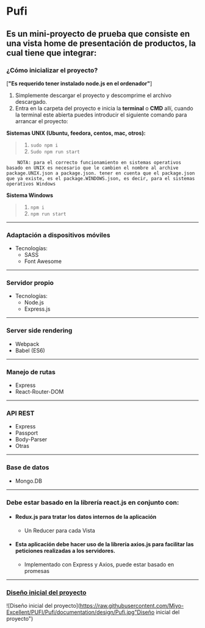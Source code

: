 # Pufi
## **Es un mini-proyecto de prueba que consiste en una vista home de presentación de productos, la cual tiene que integrar:**

### ¿Cómo inicializar el proyecto?
[**"Es requerido tener instalado node.js en el ordenador"**]

 1. Simplemente descargar el proyecto y descomprime el archivo descargado.
 2. Entra en la carpeta del proyecto e inicia la **terminal** o **CMD** allí, cuando la terminal este abierta puedes introducir el siguiente comando para arrancar el proyecto:


**Sistemas UNIX (Ubuntu, feedora, centos, mac, otros):**
> 1. `sudo npm i`
> 2. `Sudo npm run start`

		NOTA: para el correcto funcionamiento en sistemas operativos basado en UNIX es necesario que le cambien el nombre al archive package.UNIX.json a package.json. tener en cuenta que el package.json que ya existe, es el package.WINDOWS.json, es decir, para el sistemas operativos Windows

**Sistema Windows**
> 1. `npm i`
> 2. `npm run start`

---

### Adaptación a dispositivos móviles
+ Tecnologías:
	+ SASS
	+ Font Awesome

---

### Servidor propio
+ Tecnologías:
	+ Node.js
	+ Express.js

---

### Server side rendering
+ Webpack
+ Babel (ES6)

---

### Manejo de rutas
+ Express
+ React-Router-DOM

---

### API REST
+ Express
+ Passport
+ Body-Parser
+ Otras

---

### Base de datos
+ Mongo.DB

---

### Debe estar basado en la librería react.js en conjunto con:

+ #### Redux.js para tratar los datos internos de la aplicación
	+ Un Reducer para cada Vista

+ #### Esta aplicación debe hacer uso de la librería axios.js para facilitar las peticiones realizadas a los servidores.
	+ Implementado con Express y Axios, puede estar basado en promesas

---
### [**Diseño inicial del proyecto**](https://github.com/Miyo-Excellent/PUFI/blob/Pufi/documentation/design/Pufi.jpg)
![Diseño inicial del proyecto](https://raw.githubusercontent.com/Miyo-Excellent/PUFI/Pufi/documentation/design/Pufi.jpg"Diseño inicial del proyecto")
